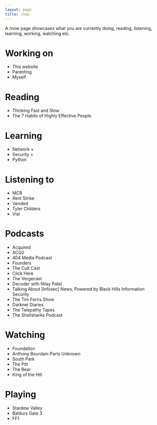 ```yaml
---
layout: page
title: /now
---
```


A /now page showcases what you are currently doing, reading, listening, learning, working, watching etc.

# Working on

- This website
- Parenting
- Myself

# Reading

- Thinking Fast and Slow
- The 7 Habits of Highly Effective People

# Learning

- Network +
- Security +
- Python

# Listening to

- MCR
- Rent Strike
- Vended
- Tyler Childers
- Vial

# Podcasts

- Acquired
- ACQ2
- 404 Media Podcast
- Founders
- The Cult Cast
- Click Here
- The Vergecast
- Decoder with Nilay Patel
- Talking About [Infosec] News, Powered by Black Hills Information Security
- The Tim Ferris Show
- Darknet Diaries
- The Telepathy Tapes
- The Shellsharks Podcast

# Watching

- Foundation
- Anthony Bourdain Parts Unknown
- South Park
- The Pitt
- The Bear
- King of the Hill

# Playing

- Stardew Valley
- Baldurs Gate 3
- FF1
